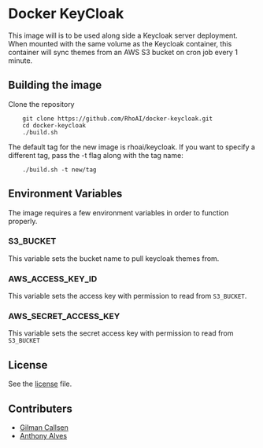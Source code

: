 # Docker KeyCloak

This image will is to be used along side a Keycloak server deployment.
When mounted with the same volume as the Keycloak container, this container
will sync themes from an AWS S3 bucket on cron job every 1 minute.

## Building the image

Clone the repository

        git clone https://github.com/RhoAI/docker-keycloak.git
        cd docker-keycloak
        ./build.sh

The default tag for the new image is rhoai/keycloak. If you want to specify a different tag, pass the -t flag along with the tag name:

        ./build.sh -t new/tag

## Environment Variables

The image requires a few environment variables in order to function properly.

### S3_BUCKET
This variable sets the bucket name to pull keycloak themes from.

### AWS_ACCESS_KEY_ID
This variable sets the access key with permission to read from `S3_BUCKET`. 

### AWS_SECRET_ACCESS_KEY
This variable sets the secret access key with permission to read from `S3_BUCKET`

## License
See the [license](../LICENSE) file.

## Contributers

* [Gilman Callsen](https://github.com/gcallsen)
* [Anthony Alves](https://github.com/while-loop)
